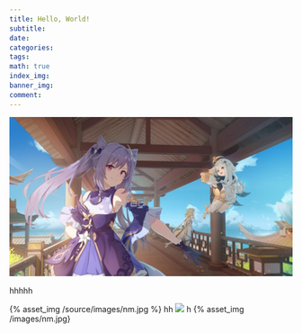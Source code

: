 ```yaml
---
title: Hello, World!
subtitle:
date:
categories: 
tags: 
math: true
index_img:
banner_img: 
comment: 
---
```

![](/images/nm.jpg)

hhhhh

{% asset_img /source/images/nm.jpg %}
hh
![](nm.jpg)
h
{% asset_img /images/nm.jpg}
